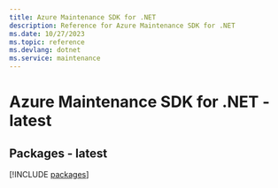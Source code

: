 ```yaml
---
title: Azure Maintenance SDK for .NET
description: Reference for Azure Maintenance SDK for .NET
ms.date: 10/27/2023
ms.topic: reference
ms.devlang: dotnet
ms.service: maintenance
---
```

# Azure Maintenance SDK for .NET - latest
## Packages - latest
[!INCLUDE [packages](maintenance-index.md)]